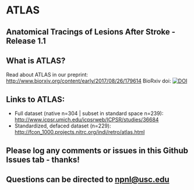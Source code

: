 # ATLAS
## Anatomical Tracings of Lesions After Stroke - Release 1.1

## What is ATLAS?
Read about ATLAS in our preprint: http://www.biorxiv.org/content/early/2017/08/26/179614
BioRxiv doi: [![DOI](https://doi.org/10.1101/179614)](https://doi.org/10.1101/179614)

## Links to ATLAS:
* Full dataset (native n=304 | subset in standard space n=239): http://www.icpsr.umich.edu/icpsrweb/ICPSR/studies/36684
* Standardized, defaced dataset (n=229): http://fcon_1000.projects.nitrc.org/indi/retro/atlas.html

## Please log any comments or issues in this Github Issues tab - thanks!

## Questions can be directed to npnl@usc.edu

